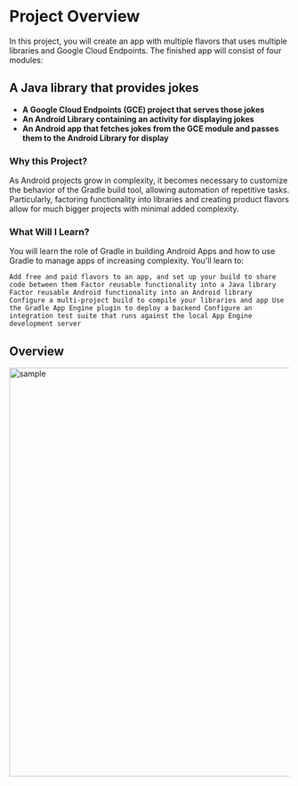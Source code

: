# Project Overview

In this project, you will create an app with multiple flavors that uses multiple libraries and Google Cloud Endpoints. The finished app will consist of four modules:

## A Java library that provides jokes

* **A Google Cloud Endpoints (GCE) project that serves those jokes**
* **An Android Library containing an activity for displaying jokes**
* **An Android app that fetches jokes from the GCE module and passes them to the Android Library for display**

### Why this Project?
As Android projects grow in complexity, it becomes necessary to customize the behavior of the Gradle build tool, allowing automation of repetitive tasks. Particularly, factoring functionality into libraries and creating product flavors allow for much bigger projects with minimal added complexity.

### What Will I Learn?
You will learn the role of Gradle in building Android Apps and how to use Gradle to manage apps of increasing complexity. You'll learn to:

`Add free and paid flavors to an app, and set up your build to share code between them
Factor reusable functionality into a Java library
Factor reusable Android functionality into an Android library
Configure a multi-project build to compile your libraries and app
Use the Gradle App Engine plugin to deploy a backend
Configure an integration test suite that runs against the local App Engine development server`

## Overview
<img width="734" alt="sample" src="https://user-images.githubusercontent.com/11560987/42416723-7f0ac08a-823c-11e8-8599-72383c16857b.png">
